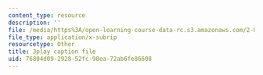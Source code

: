 ```yaml
---
content_type: resource
description: ''
file: /media/https%3A/open-learning-course-data-rc.s3.amazonaws.com/2-003sc-engineering-dynamics-fall-2011/76804d09292852fc98ea72ab6fe86608_1xJJu5p3dD0.vtt
file_type: application/x-subrip
resourcetype: Other
title: 3play caption file
uid: 76804d09-2928-52fc-98ea-72ab6fe86608
---
```

